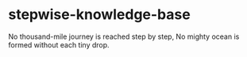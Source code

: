 # stepwise-knowledge-base
No thousand-mile journey is reached step by step, No mighty ocean is formed without each tiny drop.
